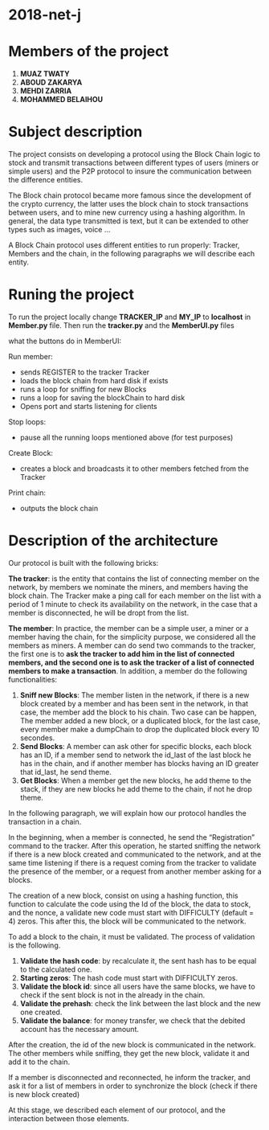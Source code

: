 # 2018-net-j

# Members of the project 
 1. **MUAZ TWATY**
 2. **ABOUD ZAKARYA**
 3. **MEHDI ZARRIA**
 4. **MOHAMMED BELAIHOU**
 
# Subject description

The project consists on developing a protocol using the Block Chain logic to stock and transmit transactions between different types of users (miners or simple users) and the P2P protocol to insure the communication between the difference entities.

The Block chain protocol became more famous since the development of the crypto currency, the latter uses the block chain to stock transactions between users, and to mine new currency using a hashing algorithm. In general, the data type transmitted is text, but it can be extended to other types such as images, voice …

A Block Chain protocol uses different entities to run properly: Tracker, Members and the chain, in the following paragraphs we will describe each entity.


# Runing the project

To run the project locally change **TRACKER_IP** and **MY_IP** to **localhost** in **Member.py** file.
Then run the **tracker.py** and the **MemberUI.py** files

what the buttons do in MemberUI:

Run member:
- sends REGISTER to the tracker Tracker
- loads the block chain from hard disk if exists
- runs a loop for sniffing for new Blocks
- runs a loop for saving the blockChain to hard disk
- Opens port and starts listening for clients

Stop loops:
- pause all the running loops mentioned above (for test purposes)

Create Block:
- creates a block and broadcasts it to other members fetched from the Tracker

Print chain:
- outputs the block chain

# Description of the architecture

Our protocol is built with the following bricks:

**The tracker**: is the entity that contains the list of connecting member on the network, by members we nominate the miners, and members having the block chain. The Tracker make a ping call for each member on the list with a period of 1 minute to check its availability on the network, in the case that a member is disconnected, he will be dropt from the list.

**The member**: In practice, the member can be a simple user, a miner or a member having the chain, for the simplicity purpose, we considered all the members as miners. A member can do send two commands to the tracker, the first one is to **ask the tracker to add him in the list of connected members, and the second one is to ask the tracker of a list of connected members to make a transaction**. 
In addition, a member do the following functionalities:
 1. **Sniff new Blocks**: The member listen in the network, if there is a new block created by a member and has been sent in the network, in that case, the member add the block to his chain. Two case can be happen, The member added a new block, or a duplicated block, for the last case, every member make a dumpChain to drop the duplicated block every 10 secondes.
 2. **Send Blocks**: A member can ask other for specific blocks, each block has an ID, if a member send to network the id\_last of the last block he has in the chain, and if another member has blocks having an ID greater that id\_last, he send theme.
 3. **Get Blocks**: When a member get the new blocks, he add theme to the stack, if they are new blocks he add theme to the chain, if not he drop theme.


In the following paragraph, we will explain how our protocol handles the transaction in a chain.

In the beginning, when a member is connected, he send the “Registration” command to the tracker. After this operation, he started sniffing the network if there is a new block created and communicated to the network, and at the same time listening if there is a request coming from the tracker to validate the presence of the member, or a request from another member asking for a blocks.

The creation of a new block, consist on using a hashing function, this function to calculate the code using the Id of the block, the data to stock, and the nonce, a validate new code must start with DIFFICULTY (default = 4) zeros. This after this, the block will be communicated to the network.

To add a block to the chain, it must be validated. The process of validation is the following.

1. **Validate the hash code**: by recalculate it, the sent hash has to be equal to the calculated one.
2. **Starting zeros**: The hash code must start with DIFFICULTY zeros.
3. **Validate the block id**: since all users have the same blocks, we have to check if the sent block is not in the already in the chain.
4. **Validate the prehash**: check the link between the last block and the new one created.
5. **Validate the balance**:  for money transfer, we check that the debited account has the necessary amount.


After the creation, the id of the new block is communicated in the network. The other members while sniffing, they get the new block, validate it and add it to the chain.

If a member is disconnected and reconnected, he inform the tracker, and ask it for a list of members in order to synchronize the block (check if there is new block created)

At this stage, we described each element of our protocol, and the interaction between those elements.
